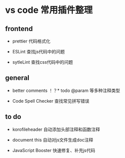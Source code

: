 # vs code 常用插件整理

## frontend

- prettier
代码格式化

- ESLint
查找js代码中的问题

- sytleLint
查找css代码中的问题


## general
- better comments
！？* todo @param 等多种注释类型

- Code Spell Checker
查找常见拼写错误

## to do
- korofileheader
自动添加头部注释和函数注释

- document this
自动对js文件生成doc注释

- JavaScript Booster
快速修复、补充js代码